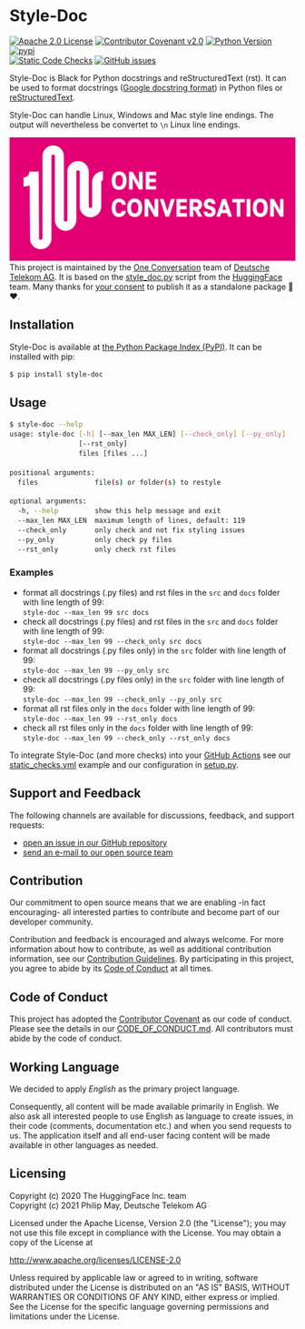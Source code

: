 # Style-Doc

[![Apache 2.0 License](https://img.shields.io/github/license/telekom/style-doc)](https://github.com/telekom/style-doc/blob/main/LICENSE)
[![Contributor Covenant v2.0](https://img.shields.io/badge/Code%20of%20Conduct-Contributor%20Covenant-ff69b4.svg)](https://github.com/telekom/style-doc/blob/main/CODE_OF_CONDUCT.md)
[![Python Version](https://img.shields.io/pypi/pyversions/style-doc)](https://www.python.org)
[![pypi](https://img.shields.io/pypi/v/style-doc.svg)](https://pypi.python.org/pypi/style-doc)
<br/>
[![Static Code Checks](https://github.com/telekom/style-doc/actions/workflows/static_checks.yml/badge.svg)](https://github.com/telekom/style-doc/actions/workflows/static_checks.yml)
[![GitHub issues](https://img.shields.io/github/issues-raw/telekom/style-doc)](https://github.com/telekom/style-doc/issues)

Style-Doc is Black for Python docstrings and reStructuredText (rst). It can be used to format
docstrings ([Google docstring format](https://github.com/google/styleguide/blob/gh-pages/pyguide.md#38-comments-and-docstrings))
in Python files or [reStructuredText](https://www.sphinx-doc.org/en/master/usage/restructuredtext/index.html).

Style-Doc can handle Linux, Windows and Mac style line endings. The output will nevertheless be convertet to `\n` Linux line endings.

![One Conversation](https://raw.githubusercontent.com/telekom/style-doc/main/docs/source/imgs/1c-logo.png)
<br/>
This project is maintained by the [One Conversation](https://www.welove.ai/)
team of [Deutsche Telekom AG](https://www.telekom.com/).
It is based on the
[style_doc.py](https://github.com/huggingface/transformers/blob/23ab0b6980e8af5e0b42905d8c09d388245a029d/utils/style_doc.py)
script from the [HuggingFace](https://huggingface.co/) team.
Many thanks for [your consent](https://github.com/huggingface/transformers/issues/12473)
to publish it as a standalone package 🤗 ♥.

## Installation

Style-Doc is available at [the Python Package Index (PyPI)](https://pypi.org/project/style-doc/).
It can be installed with pip:

```bash
$ pip install style-doc
```

## Usage

```bash
$ style-doc --help
usage: style-doc [-h] [--max_len MAX_LEN] [--check_only] [--py_only]
                 [--rst_only]
                 files [files ...]

positional arguments:
  files              file(s) or folder(s) to restyle

optional arguments:
  -h, --help         show this help message and exit
  --max_len MAX_LEN  maximum length of lines, default: 119
  --check_only       only check and not fix styling issues
  --py_only          only check py files
  --rst_only         only check rst files
```

### Examples

- format all docstrings (.py files) and rst files in the `src` and `docs` folder with line length of 99:<br/>
  `style-doc --max_len 99 src docs`
- check all docstrings (.py files) and rst files in the `src` and `docs` folder with line length of 99:<br/>
  `style-doc --max_len 99 --check_only src docs`
- format all docstrings (.py files only) in the `src` folder with line length of 99:<br/>
  `style-doc --max_len 99 --py_only src`
- check all docstrings (.py files only) in the `src` folder with line length of 99:<br/>
  `style-doc --max_len 99 --check_only --py_only src`
- format all rst files only in the `docs` folder with line length of 99:<br/>
  `style-doc --max_len 99 --rst_only docs`
- check all rst files only in the `docs` folder with line length of 99:<br/>
  `style-doc --max_len 99 --check_only --rst_only docs`

To integrate Style-Doc (and more checks) into your [GitHub Actions](https://docs.github.com/en/actions) see our
[static_checks.yml](https://github.com/telekom/style-doc/blob/main/.github/workflows/static_checks.yml)
example and our configuration in [setup.py](https://github.com/telekom/style-doc/blob/main/setup.py).

## Support and Feedback

The following channels are available for discussions, feedback, and support requests:

- [open an issue in our GitHub repository](https://github.com/telekom/style-doc/issues/new/choose)
- [send an e-mail to our open source team](mailto:opensource@telekom.de)

## Contribution

Our commitment to open source means that we are enabling -in fact encouraging- all interested
parties to contribute and become part of our developer community.

Contribution and feedback is encouraged and always welcome. For more information about how to
contribute, as well as additional contribution information, see our
[Contribution Guidelines](https://github.com/telekom/style-doc/blob/main/CONTRIBUTING.md).
By participating in this project, you agree to abide by its
[Code of Conduct](https://github.com/telekom/style-doc/blob/main/CODE_OF_CONDUCT.md) at all times.

## Code of Conduct

This project has adopted the [Contributor Covenant](https://www.contributor-covenant.org/)
as our code of conduct. Please see the details in our
[CODE_OF_CONDUCT.md](https://github.com/telekom/style-doc/blob/main/CODE_OF_CONDUCT.md).
All contributors must abide by the code of conduct.

## Working Language

We decided to apply _English_ as the primary project language.

Consequently, all content will be made available primarily in English. We also ask all interested
people to use English as language to create issues, in their code (comments, documentation etc.) and
when you send requests to us. The application itself and all end-user facing content will be made
available in other languages as needed.

## Licensing

Copyright (c) 2020 The HuggingFace Inc. team<br/>
Copyright (c) 2021 Philip May, Deutsche Telekom AG

Licensed under the Apache License, Version 2.0 (the "License");
you may not use this file except in compliance with the License.
You may obtain a copy of the License at

http://www.apache.org/licenses/LICENSE-2.0

Unless required by applicable law or agreed to in writing, software
distributed under the License is distributed on an "AS IS" BASIS,
WITHOUT WARRANTIES OR CONDITIONS OF ANY KIND, either express or implied.
See the License for the specific language governing permissions and
limitations under the License.
